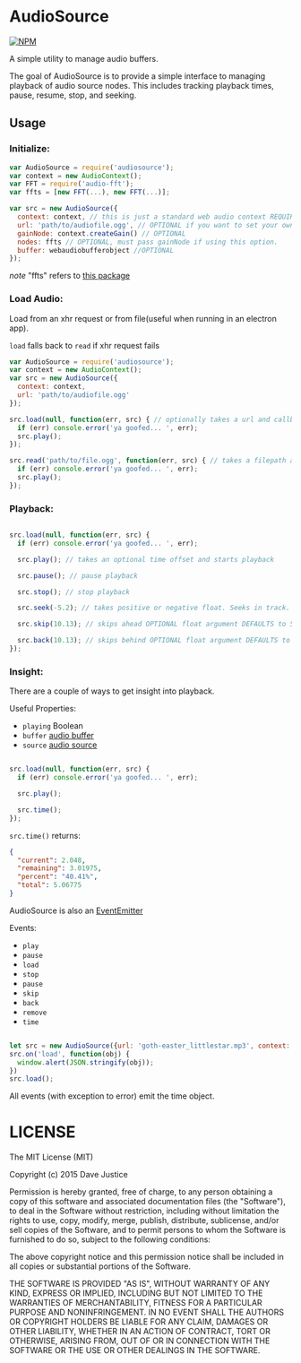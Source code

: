 # AudioSource

[![NPM](https://nodei.co/npm/audiosource.png?downloads=true)](https://npmjs.org/package/audiosource)

A simple utility to manage audio buffers.

The goal of AudioSource is to provide a simple interface to managing playback of audio source nodes. This includes
tracking playback times, pause, resume, stop, and seeking.

## Usage

### Initialize:

``` javascript
var AudioSource = require('audiosource');
var context = new AudioContext();
var FFT = require('audio-fft');
var ffts = [new FFT(...), new FFT(...)];

var src = new AudioSource({
  context: context, // this is just a standard web audio context REQUIRED
  url: 'path/to/audiofile.ogg', // OPTIONAL if you want to set your own webaudiobufferobject
  gainNode: context.createGain() // OPTIONAL
  nodes: ffts // OPTIONAL, must pass gainNode if using this option.
  buffer: webaudiobufferobject //OPTIONAL
});
```

*note* "ffts" refers to [this package](https://github.com/meandavejustice/audio-fft)

### Load Audio:

Load from an xhr request or from file(useful when running in an electron app).

`load` falls back to `read` if xhr request fails

``` javascript
var AudioSource = require('audiosource');
var context = new AudioContext();
var src = new AudioSource({
  context: context,
  url: 'path/to/audiofile.ogg'
});

src.load(null, function(err, src) { // optionally takes a url and callback
  if (err) console.error('ya goofed... ', err);
  src.play();
});

src.read('path/to/file.ogg', function(err, src) { // takes a filepath and an optional callback
  if (err) console.error('ya goofed... ', err);
  src.play();
});
```
### Playback:

``` javascript

src.load(null, function(err, src) {
  if (err) console.error('ya goofed... ', err);

  src.play(); // takes an optional time offset and starts playback

  src.pause(); // pause playback

  src.stop(); // stop playback

  src.seek(-5.2); // takes positive or negative float. Seeks in track.

  src.skip(10.13); // skips ahead OPTIONAL float argument DEFAULTS to 5 seconds.

  src.back(10.13); // skips behind OPTIONAL float argument DEFAULTS to -5 seconds.
});
```

### Insight:

There are a couple of ways to get insight into playback.

Useful Properties:
* `playing` Boolean
* `buffer` [audio buffer](http://www.w3.org/TR/webaudio/#AudioBuffer)
* `source` [audio source](http://www.w3.org/TR/webaudio/#AudioBufferSourceNode)

``` javascript

src.load(null, function(err, src) {
  if (err) console.error('ya goofed... ', err);

  src.play();

  src.time();
});
```

`src.time()` returns:
``` json
{
  "current": 2.048,
  "remaining": 3.01975,
  "percent": "40.41%",
  "total": 5.06775
}
```
AudioSource is also an [EventEmitter](https://iojs.org/api/events.html#events_class_events_eventemitter)

Events:
* `play`
* `pause`
* `load`
* `stop`
* `pause`
* `skip`
* `back`
* `remove`
* `time`

``` javascript

let src = new AudioSource({url: 'goth-easter_littlestar.mp3', context: context});
src.on('load', function(obj) {
  window.alert(JSON.stringify(obj));
})
src.load();
```

All events (with exception to error) emit the time object.

# LICENSE

The MIT License (MIT)

Copyright (c) 2015 Dave Justice

Permission is hereby granted, free of charge, to any person obtaining a copy of
this software and associated documentation files (the "Software"), to deal in
the Software without restriction, including without limitation the rights to
use, copy, modify, merge, publish, distribute, sublicense, and/or sell copies of
the Software, and to permit persons to whom the Software is furnished to do so,
subject to the following conditions:

The above copyright notice and this permission notice shall be included in all
copies or substantial portions of the Software.

THE SOFTWARE IS PROVIDED "AS IS", WITHOUT WARRANTY OF ANY KIND, EXPRESS OR
IMPLIED, INCLUDING BUT NOT LIMITED TO THE WARRANTIES OF MERCHANTABILITY, FITNESS
FOR A PARTICULAR PURPOSE AND NONINFRINGEMENT. IN NO EVENT SHALL THE AUTHORS OR
COPYRIGHT HOLDERS BE LIABLE FOR ANY CLAIM, DAMAGES OR OTHER LIABILITY, WHETHER
IN AN ACTION OF CONTRACT, TORT OR OTHERWISE, ARISING FROM, OUT OF OR IN
CONNECTION WITH THE SOFTWARE OR THE USE OR OTHER DEALINGS IN THE SOFTWARE.
